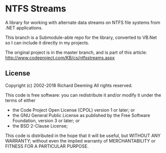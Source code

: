 # NTFS Streams

A library for working with alternate data streams on NTFS file systems from .NET applications.

This branch is a Submodule-able repo for the library, converted to VB.Net so I can include it directly in my projects.

The original project is in the master branch, and is part of this article: http://www.codeproject.com/KB/cs/ntfsstreams.aspx

## License

Copyright (c) 2002-2018 Richard Deeming
All rights reserved.

This code is free software: you can redistribute it and/or modify it under the terms of either

* the Code Project Open License (CPOL) version 1 or later; or
* the GNU General Public License as published by the Free Software Foundation, version 3 or later; or
* the BSD 2-Clause License;

This code is distributed in the hope that it will be useful, but WITHOUT ANY WARRANTY; 
without even the implied warranty of MERCHANTABILITY or FITNESS FOR A PARTICULAR PURPOSE.
